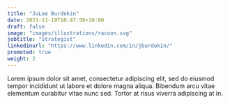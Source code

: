 ```yaml
---
title: "JuLee Burdekin"
date: 2021-11-19T10:47:58+10:00
draft: false
image: "images/illustrations/racoon.svg"
jobtitle: "Strategist"
linkedinurl: "https://www.linkedin.com/in/jburdekin/"
promoted: true
weight: 2
---
```


Lorem ipsum dolor sit amet, consectetur adipiscing elit, sed do eiusmod tempor incididunt ut labore et dolore magna aliqua. Bibendum arcu vitae elementum curabitur vitae nunc sed. Tortor at risus viverra adipiscing at in.
